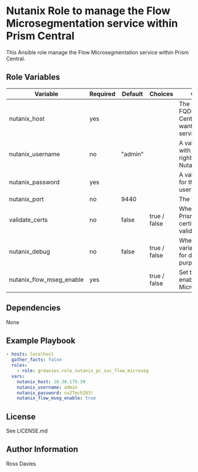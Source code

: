# Nutanix Role to manage the Flow Microsegmentation service within Prism Central

This Ansible role manage the Flow Microsegmentation service within Prism Central.

## Role Variables

| Variable                                          | Required | Default | Choices                   | Comments                                                                                               |
|---------------------------------------------------|----------|---------|---------------------------|--------------------------------------------------------------------------------------------------------|
| nutanix_host                                      | yes      |         |                           | The IP address or FQDN for the Prism Centra) where you want to enable the service.                     |
| nutanix_username                                  | no       | "admin" |                           | A valid username with appropriate rights to access the Nutanix API.                                    |
| nutanix_password                                  | yes      |         |                           | A valid password for the supplied username.                                                            |
| nutanix_port                                      | no       | 9440    |                           | The Prism TCP port                                                                                     |
| validate_certs                                    | no       | false   | true / false              | Whether to check if Prism UI certificates are valid.                                                   |
| nutanix_debug                                     | no       | false   | true / false              | Whether to output variable contents for debugging purposes.                                            |
| nutanix_flow_mseg_enable                          | yes      |         | true / false              | Set to 'true' to enable Flow Microsegmentation.                                                   |

## Dependencies

None

## Example Playbook

```YAML
- hosts: localhost
  gather_facts: false
  roles:
    - role: grdavies.role_nutanix_pc_svc_flow_microseg
  vars:
    nutanix_host: 10.38.179.39
    nutanix_username: admin
    nutanix_password: nx2Tech283!
    nutanix_flow_mseg_enable: true
```

## License

See LICENSE.md

## Author Information

Ross Davies
